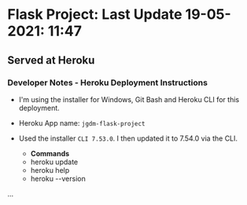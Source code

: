 # Flask Project:  Last Update **19-05-2021:   11:47**

## Served at Heroku

### Developer Notes - Heroku Deployment Instructions

+ I'm using the installer for Windows, Git Bash and Heroku CLI for this deployment.

+ Heroku App name: ```jgdm-flask-project```

+ Used the installer ```CLI 7.53.0```. I then updated it to 7.54.0 via the CLI. 

  + **Commands**
  + heroku update
  + heroku help
  + heroku --version

... 